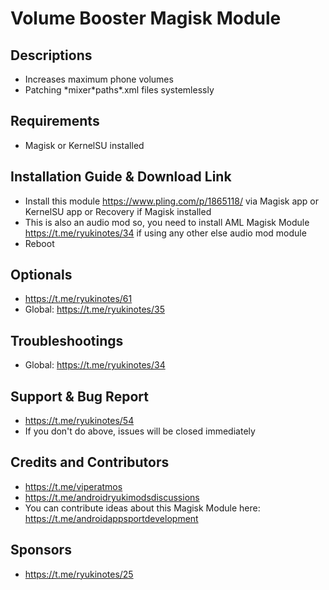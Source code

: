 # Volume Booster Magisk Module

## Descriptions
- Increases maximum phone volumes
- Patching \*mixer\*paths\*.xml files systemlessly

## Requirements
- Magisk or KernelSU installed

## Installation Guide & Download Link
- Install this module https://www.pling.com/p/1865118/ via Magisk app or KernelSU app or Recovery if Magisk installed
- This is also an audio mod so, you need to install AML Magisk Module https://t.me/ryukinotes/34 if using any other else audio mod module
- Reboot

## Optionals
- https://t.me/ryukinotes/61
- Global: https://t.me/ryukinotes/35

## Troubleshootings
- Global: https://t.me/ryukinotes/34

## Support & Bug Report
- https://t.me/ryukinotes/54
- If you don't do above, issues will be closed immediately

## Credits and Contributors
- https://t.me/viperatmos
- https://t.me/androidryukimodsdiscussions
- You can contribute ideas about this Magisk Module here: https://t.me/androidappsportdevelopment

## Sponsors
- https://t.me/ryukinotes/25


